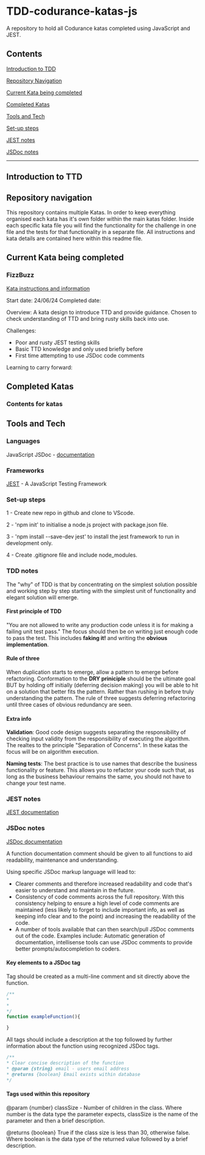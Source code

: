 # TDD-codurance-katas-js

A repository to hold all Codurance katas completed using JavaScript and JEST.

## Contents

[Introduction to TDD](#introduction-to-ttd)

[Repository Navigation](#repository-navigation)

[Current Kata being completed](#current-kata-being-completed)

[Completed Katas](#completed-katas)

[Tools and Tech](#tools-and-tech)

[Set-up steps](#set-up-steps)

[JEST notes](#jest-notes)

[JSDoc notes](#jsdoc-notes)

---

## Introduction to TTD

## Repository navigation

This repository contains multiple Katas. In order to keep everything organised each kata has it's own folder within the main katas folder. Inside each specific kata file you will find the functionality for the challenge in one file and the tests for that functionality in a separate file. All instructions and kata details are contained here within this readme file.

## Current Kata being completed

### FizzBuzz

[Kata instructions and information](https://www.codurance.com/katas/fizzbuzz)

Start date: 24/06/24
Completed date:

Overview:
A kata design to introduce TTD and provide guidance. Chosen to check understanding of TTD and bring rusty skills back into use.

Challenges:

- Poor and rusty JEST testing skills
- Basic TTD knowledge and only used briefly before
- First time attempting to use JSDoc code comments

Learning to carry forward:

## Completed Katas

### Contents for katas

## Tools and Tech

### Languages

JavaScript
JSDoc - [documentation](https://jsdoc.app/)

### Frameworks

[JEST](https://jestjs.io/) - A JavaScript Testing Framework

### Set-up steps

1 - Create new repo in github and clone to VScode.

2 - 'npm init' to initialise a node.js project with package.json file.

3 - 'npm install --save-dev jest' to install the jest framework to run in development only.

4 - Create .gitignore file and include node_modules.

### TDD notes

The "why" of TDD is that by concentrating on the simplest solution possible and working step by step starting with the simplest unit of functionality and elegant solution will emerge.

#### First principle of TDD

"You are not allowed to write any production code unless it is for making a failing unit test pass."
The focus should then be on writing just enough code to pass the test. This includes **faking it!** and writing the **obvious implementation**.

#### Rule of three

When duplication starts to emerge, allow a pattern to emerge before refactoring. Conformation to the **DRY priniciple** should be the ultimate goal BUT by holding off initially (deferring decision making) you will be able to hit on a solution that better fits the pattern. Rather than rushing in before truly understanding the pattern.
The rule of three suggests deferring refactoring until three cases of obvious redundancy are seen.

#### Extra info

**Validation**:
Good code design suggests separating the responsibility of checking input validity from the responsibility of executing the algorithm. The realtes to the principle "Separation of Concerns". In these katas the focus will be on algorithm execution.

**Naming tests**:
The best practice is to use names that describe the business functionality or feature. This allows you to refactor your code such that, as long as the business behaviour remains the same, you should not have to change your test name.

### JEST notes

[JEST documentation](https://jestjs.io/)

### JSDoc notes

[JSDoc documentation](https://jsdoc.app/)

A function documentation comment should be given to all functions to aid readability, maintenance and understanding.

Using specific JSDoc markup language will lead to:

- Clearer comments and therefore increased readability and code that's easier to understand and maintain in the future.
- Consistency of code comments across the full repository. With this consistency helping to ensure a high level of code comments are maintained (less likely to forget to include important info, as well as keeping info clear and to the point) and increasing the readability of the code.
- A number of tools available that can then search/pull JSDoc comments out of the code. Examples include: Automatic generation of documentation, intellisense tools can use JSDoc comments to provide better prompts/autocompletion to coders.

#### Key elements to a JSDoc tag

Tag should be created as a multi-line comment and sit directly above the function.

```javascript
/**
*
*
*/
function exampleFunction(){

}
```

All tags should include a description at the top followed by further information about the function using recognized JSDoc tags.

```javascript
/**
* Clear concise description of the function
* @param {string} email - users email address
* @returns {boolean} Email exists within database
*/
```

#### Tags used within this repository

@param {number} classSize - Number of children in the class.
  Where number is the data type the parameter expects, classSize is the name of the parameter and then a brief description.

@returns {boolean} True if the class size is less than 30, otherwise false.
  Where boolean is the data type of the returned value followed by a brief description.
